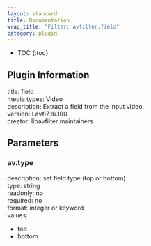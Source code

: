 ```yaml
---
layout: standard
title: Documentation
wrap_title: "Filter: avfilter.field"
category: plugin
---
```

* TOC
{:toc}

## Plugin Information

title: field  
media types:
Video  
description: Extract a field from the input video.  
version: Lavfi7.16.100  
creator: libavfilter maintainers  

## Parameters

### av.type

  
description:
set field type (top or bottom)  
type: string  
readonly: no  
required: no  
format: integer or keyword  
values:  

* top
* bottom

